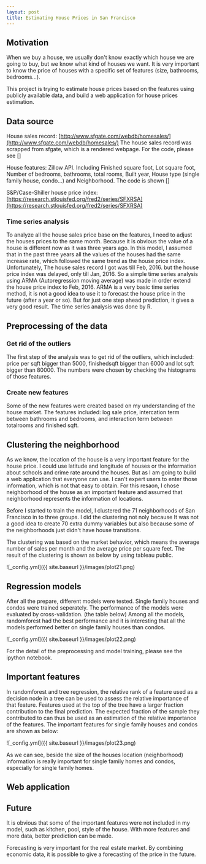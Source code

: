 ```yaml
---
layout: post
title: Estimating House Prices in San Francisco
---
```


## Motivation
When we buy a house, we usually don't know exactly which house we are going to buy, but we know what kind of houses we want.
It is very important to know the price of houses with a specific set of features (size, bathrooms, bedrooms...).

This project is trying to estimate house prices based on the features using publicly available data, and build a web application for house prices estimation.

## Data source
House sales record: [http://www.sfgate.com/webdb/homesales/](http://www.sfgate.com/webdb/homesales/)
The house sales record was scrapped from sfgate, which is a rendered webpage.
For the code, please see []

House features: Zillow API. Including Finished square foot, Lot square foot, Number of bedrooms, bathrooms, total rooms, Built year, House type (single family house, condo…)
and Neighborhood.
The code is shown []

S&P/Case-Shiller house price index: [https://research.stlouisfed.org/fred2/series/SFXRSA](https://research.stlouisfed.org/fred2/series/SFXRSA)

### Time series analysis
To analyze all the house sales price base on the features, I need to adjust the houses prices to the same month. Because it is obvious
the value of a house is different now as it was three years ago.
In this model, I assumed that in the past three years all the values of the houses had the same increase rate, which followed the same 
trend as the house price index.
Unfortunately, The house sales record I got was till Feb, 2016. but the house price index was delayed, only till Jan, 2016.
So a simple time series analysis using ARMA (Autoregression moving average) was made in order extend the house price index to Feb, 2016.
ARMA is a very basic time series method, it is not a good idea to use it to forecast the house price in the future (after a year or so). But for just one step ahead prediction, it gives a very good result.
The time series analysis was done by R.

## Preprocessing of the data
### Get rid of the outliers
The first step of the analysis was to get rid of the outliers, which included: price per sqft bigger than 5000, finishedsqft bigger than 6000 and lot sqft bigger than 80000. The numbers were chosen by checking the histograms of those features.

### Create new features
Some of the new features were created based on my understanding of the house market. The features included: log sale price, intercation term between bathrooms and bedrooms, and interaction term between totalrooms and finished sqft.

## Clustering the neighborhood
As we know, the location of the house is a very important feature for the house price. I could use latitude and longitude of houses or the information about schools and crime rate around the houses. But as I am going to build a web application that everyone can use. I can't expert users to enter those information, which is not that easy to obtain. 
For this resaon, I chose neighborhood of the house as an important feature and assumed that neighborhood represents the information of locations.

Before I started to train the model, I clustered the 71 neighborhoods of San Francisco in to three groups.
I did the clustering not noly because It was not a good idea to create 70 extra dummy variables but also because some of the neighborhoods just didn't have house transitions.

The clustering was based on the market behavior, which means the average number of sales per month and the average price per square feet.
The result of the clustering is shown as below by using tableau public.

![_config.yml]({{ site.baseurl }}/images/plot21.png)

## Regression models
After all the prepare, different models were tested. Single family houses and condos were trained seperately.
The performance of the models were evaluated by cross-validation. (the table below)
Among all the models, randomforest had the best performance and it is interesting that all the models performed better on single family
houses than condos.

![_config.yml]({{ site.baseurl }}/images/plot22.png)

For the detail of the preprocessing and model training, please see the ipython notebook.

## Important features
In randomforest and tree regression, the relative rank of a feature used as a decision node in a tree can be used to assess the relative importance of that feature. Features used at the top of the tree have a larger fraction contribution to the final prediction. The expected fraction of the sample they contributed to can thus be used as an estimation of the relative importance of the features.
The important features for single family houses and condos are shown as below:

![_config.yml]({{ site.baseurl }}/images/plot23.png)

As we can see, beside the size of the houses location (neighborhood) information is really important for single family homes and condos, especially for single family homes.

## Web application


## Future
It is obvious that some of the important features were not included in my model, such as kitchen, pool, style of the house.
With more features and more data, better prediction can be made.

Forecasting is very important for the real estate market. 
By combining economic data, it is possible to give a forecasting of the price in the future.



